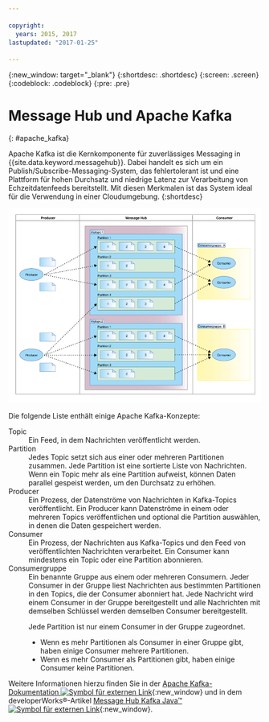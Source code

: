 ```yaml
---

copyright:
  years: 2015, 2017
lastupdated: "2017-01-25"

---
```


{:new_window: target="_blank"}
{:shortdesc: .shortdesc}
{:screen: .screen}
{:codeblock: .codeblock}
{:pre: .pre}

# Message Hub und Apache Kafka
{: #apache_kafka}

Apache Kafka ist die Kernkomponente für zuverlässiges Messaging in {{site.data.keyword.messagehub}}. Dabei handelt es sich um ein Publish/Subscribe-Messaging-System, das fehlertolerant ist und eine Plattform für hohen Durchsatz und niedrige Latenz zur Verarbeitung von Echzeitdatenfeeds bereitstellt. Mit diesen Merkmalen ist das System ideal für die Verwendung in einer Cloudumgebung.
{:shortdesc}

![Diagramm der Kafka-Architektur](kafka_architecture.png "Diagramm der Kafka-Architektur. Producer senden Nachrichten an einen Kafka-Cluster, die von Consumern abonniert werden.") 

Die folgende Liste enthält einige Apache Kafka-Konzepte:

<dl><dt>Topic</dt>
<dd>Ein Feed, in dem Nachrichten veröffentlicht werden.</dd>
<dt>Partition</dt>
<dd>Jedes Topic setzt sich aus einer oder mehreren Partitionen zusammen. Jede Partition ist eine sortierte Liste von Nachrichten. Wenn ein Topic mehr als eine Partition aufweist, können Daten parallel gespeist werden, um den Durchsatz zu erhöhen.</dd>
<dt>Producer</dt>
<dd>Ein Prozess, der Datenströme von Nachrichten in Kafka-Topics veröffentlicht. Ein Producer kann Datenströme in einem oder mehreren Topics veröffentlichen und optional die Partition auswählen, in denen die Daten gespeichert werden.</dd>
<dt>Consumer </dt>
<dd>Ein Prozess, der Nachrichten aus Kafka-Topics und den Feed von veröffentlichten Nachrichten verarbeitet. Ein Consumer kann mindestens ein Topic oder eine Partition abonnieren.</dd>
<dt>Consumergruppe</dt>
<dd>Ein benannte Gruppe aus einem oder mehreren Consumern. Jeder Consumer in der Gruppe liest Nachrichten aus bestimmten Partitionen in den Topics, die der Consumer abonniert hat. Jede Nachricht wird einem Consumer in der Gruppe bereitgestellt und alle Nachrichten mit demselben Schlüssel werden demselben Consumer bereitgestellt.

<p>Jede Partition ist nur einem Consumer in der Gruppe zugeordnet.</p> 
<ul>
<li>Wenn es mehr Partitionen als Consumer in einer Gruppe gibt, haben einige Consumer mehrere Partitionen.</li>
<li>Wenn es mehr Consumer als Partitionen gibt, haben einige Consumer keine Partitionen.</li>
</ul>
</dd>
</dl>

Weitere Informationen hierzu finden Sie in der [Apache Kafka-Dokumentation ![Symbol für externen Link](../../icons/launch-glyph.svg "Symbol für externen Link")](http://kafka.apache.org/documentation.html){:new_window} und in dem developerWorks&reg;-Artikel [Message Hub Kafka Java&trade;![Symbol für externen Link](../../icons/launch-glyph.svg "Symbol für externen Link")](https://developer.ibm.com/messaging/2016/03/03/message-hub-kafka-java-api/){:new_window}.


